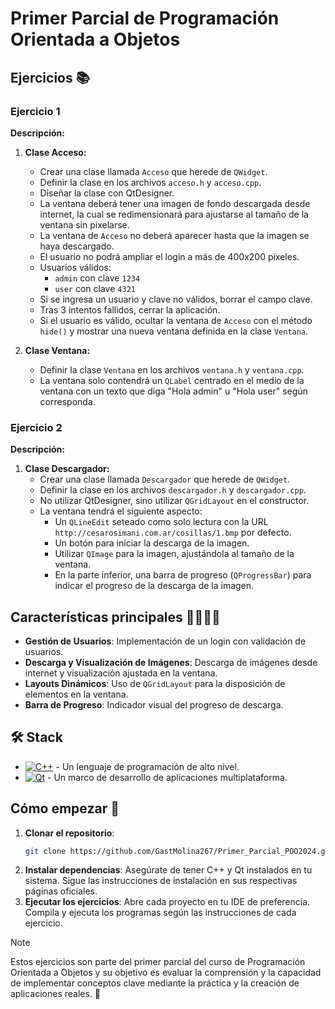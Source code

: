 # Primer Parcial de Programación Orientada a Objetos

## Ejercicios 📚

### Ejercicio 1
**Descripción:**
1. **Clase Acceso:**
   - Crear una clase llamada `Acceso` que herede de `QWidget`.
   - Definir la clase en los archivos `acceso.h` y `acceso.cpp`.
   - Diseñar la clase con QtDesigner.
   - La ventana deberá tener una imagen de fondo descargada desde internet, la cual se redimensionará para ajustarse al tamaño de la ventana sin pixelarse.
   - La ventana de `Acceso` no deberá aparecer hasta que la imagen se haya descargado.
   - El usuario no podrá ampliar el login a más de 400x200 píxeles.
   - Usuarios válidos:
     - `admin` con clave `1234`
     - `user` con clave `4321`
   - Si se ingresa un usuario y clave no válidos, borrar el campo clave.
   - Tras 3 intentos fallidos, cerrar la aplicación.
   - Si el usuario es válido, ocultar la ventana de `Acceso` con el método `hide()` y mostrar una nueva ventana definida en la clase `Ventana`.

2. **Clase Ventana:**
   - Definir la clase `Ventana` en los archivos `ventana.h` y `ventana.cpp`.
   - La ventana solo contendrá un `QLabel` centrado en el medio de la ventana con un texto que diga "Hola admin" u "Hola user" según corresponda.

### Ejercicio 2
**Descripción:**
1. **Clase Descargador:**
   - Crear una clase llamada `Descargador` que herede de `QWidget`.
   - Definir la clase en los archivos `descargador.h` y `descargador.cpp`.
   - No utilizar QtDesigner, sino utilizar `QGridLayout` en el constructor.
   - La ventana tendrá el siguiente aspecto:
     - Un `QLineEdit` seteado como solo lectura con la URL `http://cesarosimani.com.ar/cosillas/1.bmp` por defecto.
     - Un botón para iniciar la descarga de la imagen.
     - Utilizar `QImage` para la imagen, ajustándola al tamaño de la ventana.
     - En la parte inferior, una barra de progreso (`QProgressBar`) para indicar el progreso de la descarga de la imagen.

## Características principales 🙋‍♂️🙋‍♀️

- **Gestión de Usuarios**: Implementación de un login con validación de usuarios.
- **Descarga y Visualización de Imágenes**: Descarga de imágenes desde internet y visualización ajustada en la ventana.
- **Layouts Dinámicos**: Uso de `QGridLayout` para la disposición de elementos en la ventana.
- **Barra de Progreso**: Indicador visual del progreso de descarga.

## 🛠️ Stack

- [![C++][cplusplus-badge]][cplusplus-url] - Un lenguaje de programación de alto nivel.
- [![Qt][qt-badge]][qt-url] - Un marco de desarrollo de aplicaciones multiplataforma.

[qt-url]: https://www.qt.io/
[qt-badge]: https://img.shields.io/badge/Qt-41CD52?style=for-the-badge&logo=Qt&logoColor=white
[cplusplus-url]: https://es.wikipedia.org/wiki/C%2B%2B
[cplusplus-badge]: https://img.shields.io/badge/C++-00599C?style=for-the-badge&logo=c%2B%2B&logoColor=white

## Cómo empezar 🚀

1. **Clonar el repositorio**:
   ```bash
   git clone https://github.com/GastMolina267/Primer_Parcial_POO2024.git
2. **Instalar dependencias**:
  Asegúrate de tener C++ y Qt instalados en tu sistema.
  Sigue las instrucciones de instalación en sus respectivas páginas oficiales.
3. **Ejecutar los ejercicios**:
  Abre cada proyecto en tu IDE de preferencia.
  Compila y ejecuta los programas según las instrucciones de cada ejercicio.
>[!NOTE]
>Estos ejercicios son parte del primer parcial del curso de Programación Orientada a Objetos y su objetivo es evaluar la comprensión y la capacidad de implementar conceptos clave mediante la práctica y la creación de aplicaciones reales. 🤝
